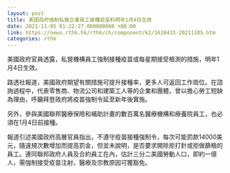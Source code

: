 ```yaml
---
layout: post
title: 美國政府強制私營企業員工接種疫苗料明年1月4日生效
date: 2021-11-05 01:22:27.000000000 +08:00
link: https://news.rthk.hk/rthk/ch/component/k2/1618433-20211105.htm
categories: rthk
---
```


美國政府官員透露，私營機構員工強制接種疫苗或每星期接受檢測的措施，明年1月4日生效。

路透社報道，美國政府期望有關措施可提升接種率，更多人可返回工作崗位。在諮詢過程中，代表零售商、物流公司和建築工人等的企業和團體，曾以擔心勞工短缺為理由，呼籲拜登政府將疫苗強制令延至新年後實施。

另外，參與美國聯邦醫療保險和補助計畫的數百萬名醫療機構和療養院員工，也必須在1月4日前接種。

報道引述美國政府高層官員指出，不遵守疫苗接種強制令，每次可能罰款14000美元，隨違規次數增加而提高罰金，但並未說明，是否要求開除拒打針或拒做篩檢的員工。連同聯邦政府人員及合約員工在內，估計三分二美國勞動人口，即約一億人，需強制接受疫苗注射，醫療及宗教原因可獲豁免。
